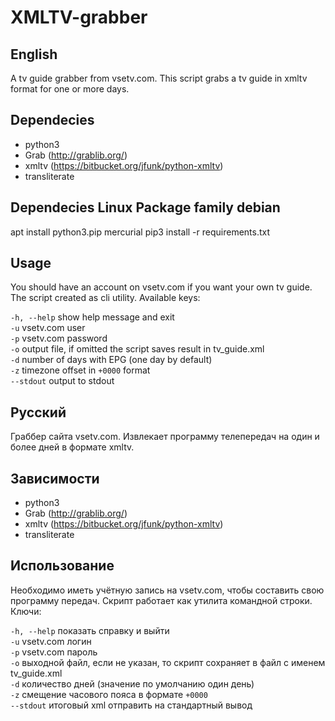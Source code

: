 XMLTV-grabber
=================

## English
A tv guide grabber from vsetv.com. This script grabs a tv guide in xmltv format for one or more days.

## Dependecies
* python3
* Grab (http://grablib.org/)
* xmltv (https://bitbucket.org/jfunk/python-xmltv)
* transliterate

## Dependecies Linux Package family debian

apt install python3.pip mercurial
pip3 install -r requirements.txt


## Usage
You should have an account on vsetv.com if you want your own tv guide.
The script created as cli utility. Available keys:

`-h, --help` show help message and exit  
`-u`          vsetv.com user  
`-p`          vsetv.com password  
`-o`          output file, if omitted the script saves result in tv_guide.xml  
`-d`          number of days with EPG (one day by default)  
`-z`          timezone offset in `+0000` format  
`--stdout`	  output to stdout


## Русский
Граббер сайта vsetv.com. Извлекает программу телепередач на один и более дней в формате xmltv.

## Зависимости
* python3
* Grab (http://grablib.org/)
* xmltv (https://bitbucket.org/jfunk/python-xmltv)
* transliterate

## Использование
Необходимо иметь учётную запись на vsetv.com, чтобы составить свою программу передач.
Скрипт работает как утилита командной строки. Ключи:

`-h, --help`  показать справку и выйти  
`-u`          vsetv.com логин  
`-p`          vsetv.com пароль  
`-o`          выходной файл, если не указан, то скрипт сохраняет в файл с именем tv_guide.xml  
`-d`          количество дней (значение по умолчанию один день)  
`-z`          смещение часового пояса в формате `+0000`  
`--stdout`	  итоговый xml отправить на стандартный вывод
